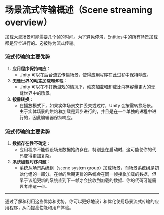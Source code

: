 # 场景流式传输概述（Scene streaming overview）

加载大型场景可能需要几个帧的时间。为了避免停滞，Entities 中的所有场景加载都是异步进行的。这被称为流式传输。

### 流式传输的主要优势

1. **应用程序保持响应**：
   * Unity 可以在后台流式传输场景，使得应用程序在此过程中保持响应。
2. **无缝世界的动态加载和卸载**：
   * Unity 可以在不打断游戏的情况下，动态加载和卸载比内存容量更大的无缝世界中的场景。
3. **按需转换**：
   * 在播放模式下，如果实体场景文件丢失或过时，Unity 会按需转换场景。由于实体场景的烘焙和加载是异步进行的，并且是在一个单独的进程中进行的，因此编辑器保持响应。

### 流式传输的主要劣势

1. **数据存在性不确定**：
   * 应用程序不能假设场景数据始终存在，特别是在启动时。这可能使你的代码变得更加复杂。
2. **系统加载时序问题**：
   * 系统从场景系统组（scene system group）加载场景，而场景系统组是初始化组的一部分。在帧的后期更新的系统会在同一帧接收加载的数据，但早于该组更新的系统直到下一帧才会接收到加载的数据。你的代码可能需要考虑这一点。

***

通过了解和利用这些优势和劣势，你可以更好地设计和优化使用场景流式传输的应用程序，从而提高性能和用户体验。
